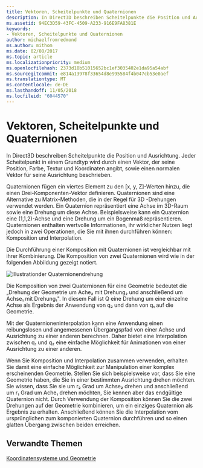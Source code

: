 ```yaml
---
title: Vektoren, Scheitelpunkte und Quaternionen
description: In Direct3D beschreiben Scheitelpunkte die Position und Ausrichtung. Jeder Scheitelpunkt in einem Grundtyp wird durch einen Vektor, der seine Position, Farbe, Textur und Koordinaten angibt, sowie einen normalen Vektor für seine Ausrichtung beschrieben.
ms.assetid: 94EC3D59-43FC-4509-A233-916E9FA8381E
keywords:
- Vektoren, Scheitelpunkte und Quaternionen
author: michaelfromredmond
ms.author: mithom
ms.date: 02/08/2017
ms.topic: article
ms.localizationpriority: medium
ms.openlocfilehash: 2373d18b51015652bc1ef3035402e1da95a54abf
ms.sourcegitcommit: e814a13978f33654d8e995584f4b047cb53e0aef
ms.translationtype: MT
ms.contentlocale: de-DE
ms.lasthandoff: 11/05/2018
ms.locfileid: "6044570"
---
```

# <a name="vectors-vertices-and-quaternions"></a>Vektoren, Scheitelpunkte und Quaternionen


In Direct3D beschreiben Scheitelpunkte die Position und Ausrichtung. Jeder Scheitelpunkt in einem Grundtyp wird durch einen Vektor, der seine Position, Farbe, Textur und Koordinaten angibt, sowie einen normalen Vektor für seine Ausrichtung beschrieben.

Quaternionen fügen ein viertes Element zu den \[x, y, Z\]-Werten hinzu, die einen Drei-Komponenten-Vektor definieren. Quaternionen sind eine Alternative zu Matrix-Methoden, die in der Regel für 3D -Drehungen verwendet werden. Ein Quaternion repräsentiert eine Achse im 3D-Raum sowie eine Drehung um diese Achse. Beispielsweise kann ein Quaternion eine (1,1,2)-Achse und eine Drehung um ein Bogenmaß repräsentieren. Quaternionen enthalten wertvolle Informationen, ihr wirklicher Nutzen liegt jedoch in zwei Operationen, die Sie mit ihnen durchführen können: Komposition und Interpolation.

Die Durchführung einer Komposition mit Quaternionen ist vergleichbar mit ihrer Kombinierung. Die Komposition von zwei Quaternionen wird wie in der folgenden Abbildung gezeigt notiert.

![Illustrationder Quaternionendrehung](images/quateq.png)

Die Komposition von zwei Quaternionen für eine Geometrie bedeutet die „Drehung der Geometrie um Ache₂ mit Drehung₂ und anschließend um Achse₁ mit Drehung₁". In diesem Fall ist Q eine Drehung um eine einzelne Achse als Ergebnis der Anwendung von q₂ und dann von q₁ auf die Geometrie.

Mit der Quaternioneninterpolation kann eine Anwendung einen reibungslosen und angemessenen Übergangspfad von einer Achse und Ausrichtung zu einer anderen berechnen. Daher bietet eine Interpolation zwischen q₁ und q₂ eine einfache Möglichkeit für Animationen von einer Ausrichtung zu einer anderen.

Wenn Sie Komposition und Interpolation zusammen verwenden, erhalten Sie damit eine einfache Möglichkeit zur Manipulation einer komplex erscheinenden Geometrie. Stellen Sie sich beispielsweise vor, dass Sie eine Geometrie haben, die Sie in einer bestimmten Ausrichtung drehen möchten. Sie wissen, dass Sie sie um r₂ Grad um Achse₂ drehen und anschließend um r₁ Grad um Ache₁ drehen möchten, Sie kennen aber das endgültige Quaternion nicht. Durch Verwendung der Komposition können Sie die zwei Drehungen auf der Geometrie kombinieren, um ein einziges Quaternion als Ergebnis zu erhalten. Anschließend können Sie die Interpolation vom ursprünglichen zum komponierten Quaternion durchführen und so einen glatten Übergang zwischen beiden erreichen.

## <a name="span-idrelated-topicsspanrelated-topics"></a><span id="related-topics"></span>Verwandte Themen


[Koordinatensysteme und Geometrie](coordinate-systems-and-geometry.md)

 

 




